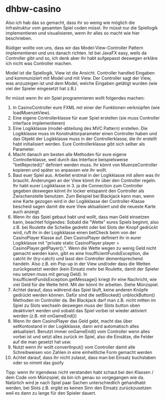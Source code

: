 # dhbw-casino

Also ich hab das so gemacht, dass ihr so wenig wie möglich die Infrastruktur vom gesamten Spiel coden müsst. Ihr müsst nur die Spiellogik implementieren und visualisieren, wenn ihr alles so macht wie hier beschrieben.

Rüdiger wollte von uns, dass wir das Model-View-Controller Pattern implementieren und uns danach richten. Ist bei JavaFX easy, weils da Controller gibt und so, ich denk aber ihr habt aufgepasst deswegen erkläre ich nicht was Controller machen.

Model ist die Spiellogik, View ist die Ansicht. Controller handled Eingaben und kommuniziert mit Model und mit View. Der Controller sagt der View, was anzuzeigen ist und dem Model, welche Eingaben getätigt wurden (wie viel der Spieler eingesetzt hat z.B.)

Ihr müsst wenn ihr ein Spiel programmieren wollt folgendes machen:

1. In CasinoController eure FXML mit einer der Funktionen verknüpfen (wie loadMuenzeView).
2. Eine eigene Controllerklasse für euer Spiel erstellen (sie muss Controller interface implementieren)
3. Eine Logikklasse (model-abteilung des MVC Pattern) erstellen. Die Logikklasse muss im Konstruktorparameter einen Controller haben und das Objekt der Logikklasse muss in der Controllerklasse, die ihr erstellt habt initialisiert werden. Eure Controllerklasse gibt sich selber als Parameter.
4. Macht danach am besten alle Methoden für eure eigene Controllerklasse, weil durch das Interface beispielsweise "betRejected()" definiert werden muss. Ihr könnt von MuenzeController kopieren und später so anpassen wie ihr wollt.
5. Baut euer Spiel aus. Arbeitet erstmal in der Logikklasse mit allem was ihr braucht. Änderungen an der View könnt ihr über den Controller regeln. Ihr habt eurer Logikklasse in 3. ja die Connection zum Controller gegeben deswegen könnt ihr locker entspannt den Controller als Zwischenstelle benutzen. Zum Beispiel bei Blackjack kann man, wenn eine Karte gezogen wird in der Logikklasse der Controller-Klasse bescheid sagen damit die eure View aktualisiert und die neueste Karte auch anzeigt.
6. Wenn ihr das Spiel gebaut habt und wollt, dass man Geld einsetzen kann, beachtet folgendes: Sobald die "Wette" eures Spiels beginnt, also z.B. bei Roulette die Scheibe gedreht oder bei Slots der Knopf gedrückt wird, ruft ihr in der Logikklasse einen betCheck beim von der CasinoPlayer Klasse auf. Den CasinoPlayer definiert ihr in eurer Logikklasse mit "private static CasinoPlayer player = CasinoPlayer.getPlayer();". Wenn die Wette wegen zu wenig Geld nicht gemacht werden kann, gibt es eine InsufficientFundsException, die catcht ihr (try-catch) und lasst den Controller dementsprechend handeln. Also z.B. ein Pop-up in der View und/oder dass die Wetten zurückgesetzt werden (kein Einsatz mehr bei Roulette, damit der Spieler neu setzen muss mit genug Geld). In InsufficientFundsException.getMessage() kriegt ihr eine Nachricht, wie viel Geld für die Wette fehlt. Mit der könnt ihr arbeiten. Siehe Münzspiel.
7. Achtet darauf, dass während das Spiel läuft, keine anderen Knöpfe gedrückt werden können. Dafür sind die setBlocked() unblockButton() Methoden im Controller da. Bei Blackjack darf man z.B. nicht mitten im Spiel zu Slots wechseln deswegen muss der Slots button oben deaktiviert werden und sobald das Spiel vorbei ist wieder aktiviert werden (z.B. mit onGameEnd())
8. Wenn ihr dem CasinoPlayer das Geld gebt, macht das über setKontostand in der Logikklasse, dann wird automatisch alles aktualisiert. Benutzt immer onGameEnd() vom Controller wenn alles vorbei ist und setzt alles zurück im Spiel, also die Einsätze, die Felder auf die man gesetzt hat usw.
9. Nutzt wenn ihr wollt convertInput() vom Controller damit alle Schreibweisen von Zahlen in eine einheitliche Form gemacht werden
10. Achtet darauf, dass ihr nicht zulasst, dass man bei Einsatz buchstaben oder so nimmt das goofy

Tipp: wenn ihr irgendwas nicht verstanden habt schaut bei den Klassen / dem Code vom Münzspiel, da bin ich genau so vorgegangen wie da. Natürlich wird je nach Spiel paar Sachen unterschiedlich gehandhabt werden, bei Slots z.B. ergibt es keinen Sinn den Einsatz zurückzusetzen weil es dann zu lange für den Spieler dauert.

